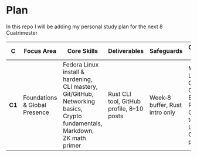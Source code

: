 # Plan
In this repo I will be adding my personal study plan for the next 8 Cuatrimester

 C | Focus Area | Core Skills | Deliverables | Safeguards | Critical Path |
|---|------------|-------------|--------------|------------|---------------|
| **C1** | Foundations & Global Presence | Fedora Linux install & hardening, CLI mastery, Git/GitHub, Networking basics, Crypto fundamentals, Markdown, ZK math primer | Rust CLI tool, GitHub profile, 8–10 posts | Week‑8 buffer, Rust intro only | Master Linux CLI & Git; Build 1 Rust CLI tool; Launch GitHub profile |
